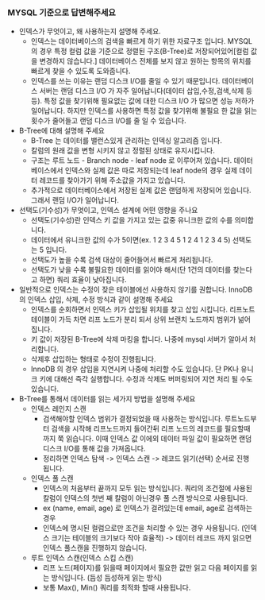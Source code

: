 ### MYSQL 기준으로 답변해주세요

- 인덱스가 무엇이고, 왜 사용하는지 설명해 주세요.
  - 인덱스는 데이터베이스의 검색을 빠르게 하기 위한 자료구조 입니다. MYSQL의 경우 특정 컬럼 값을 기준으로 정렬된 구조(B-Tree)로 저장되어있어[컬럼 값을 변경하지 않습니다.] 데이터베이스 전체를 보지 않고 원하는 항목의 위치를 빠르게 찾을 수 있도록 도와줍니다.
  - 인덱스를 쓰는 이유는 랜덤 디스크 I/O를 줄일 수 있기 때문입니다. 데이터베이스 서버는 랜덤 디스크 I/O 가 자주 일어납니다(데이터 삽입,수정,검색,삭제 등등). 특정 값을 찾기위해 필요없는 값에 대한 디스크 I/O 가 많으면 성능 저하가 일어납니다. 하지만 인덱스를 사용하면 특정 값을 찾기위해 불필요 한 값을 읽는 횟수가 줄어들고 랜덤 디스크 I/O를 줄 일 수 있습니다.
- B-Tree에 대해 설명해 주세요
  - B-Tree 는 데이터를 밸런스있게 관리하는 인덱싱 알고리즘 입니다.
  - 칼럼의 원래 값을 변형 시키지 않고 정렬된 상태로 유지시킵니다.
  - 구조는 루트 노드 - Branch node - leaf node 로 이루어져 있습니다. 데이터 베이스에서 인덱스와 실제 값은 따로 저장되는데 leaf node의 경우 실제 데이터 레코드를 찾아가기 위해 주소값을 가지고 있습니다.
  - 추가적으로 데이터베이스에서 저장된 실제 값은 랜덤하게 저장되어 있습니다. 그래서 랜덤 I/O가 일어납니다.
- 선택도(기수성)가 무엇이고, 인덱스 설계에 어떤 영향을 주나요
  - 선택도(기수성)란 인덱스 키 값을 가지고 있는 값중 유니크한 값의 수를 의미합니다.
  - 데이터에서 유니크한 값의 수가 5이면(ex. 1 2 3 4 5 1 2 4 1 2 3 4 5) 선택도는 5 입니다.
  - 선택도가 높을 수록 검색 대상이 줄어들어서 빠르게 처리됩니다.
  - 선택도가 낮을 수록 불필요한 데이터를 읽어야 해서(단 1건의 데이터를 찾는다고 하면) 쿼리 효율이 낮아집니다.
- 일반적으로 인덱스는 수정이 잦은 테이블에선 사용하지 않기를 권합니다. InnoDB의 인덱스 삽입, 삭제, 수정 방식과 같이 설명해 주세요
  - 인덱스를 순회하면서 인덱스 키가 삽입될 위치를 찾고 삽입 시킵니다. 리프노트 테이블이 가득 차면 리프 노드가 분리 되서 상위 브랜치 노드까지 범위가 넒어 집니다.
  - 키 값이 저장된 B-Tree에 삭제 마킹을 합니다. 나중에 mysql 서버가 알아서 처리합니다.
  - 삭제후 삽입하는 형태로 수정이 진행됩니다.
  - InnoDB 의 경우 삽입을 지연시켜 나중에 처리할 수도 있습니다. 단 PK나 유니크 키에 대해선 즉각 실행합니다. 수정과 삭제도 버퍼링되어 지연 처리 될 수도 있습니다.
- B-Tree를 통해서 데이터를 읽는 세가지 방법을 설명해 주세요
  - 인덱스 레인지 스캔
    - 검색해야할 인덱스 범위가 결정되었을 때 사용하는 방식입니다. 루트노드부터 검색을 시작해 리프노드까지 들어간뒤 리프 노드의 레코드를 필요할때 까지 쭉 읽습니다. 이때 인덱스 값 이에외 데이터 파일 값이 필요하면 랜덤 디스크 I/O를 통해 값을 가져옵니다.
    - 정리하면 인덱스 탐색 -> 인덱스 스캔 -> 레코드 읽기(선택) 순서로 진행 됩니다.
  - 인덱스 풀 스캔
    - 인덱스의 처음부터 끝까지 모두 읽는 방식입니다. 쿼리의 조건절에 사용된 칼럼이 인덱스의 첫번 째 칼럼이 아닌경우 풀 스캔 방식으로 사용됩니다.
    - ex (name, email, age) 로 인덱스가 걸려있는데 email, age로 검색하는 경우
    - 인덱스에 명시된 컬럼으로만 조건을 처리할 수 있는 경우 사용됩니다. (인덱스 크기는 테이블의 크기보다 작아 효율적) -> 데이터 레코드 까지 읽으면 인덱스 풀스캔을 진행하지 않습니다.
  - 루트 인덱스 스캔(인덱스 스킵 스캔)
    - 리프 노드(페이지)를 읽을때 페이지에서 필요한 값만 읽고 다음 페이지를 읽는 방식입니다. (듬성 듬성하게 읽는 방식)
    - 보통 Max(), Min() 쿼리를 최적화 할때 사용됩니다.
